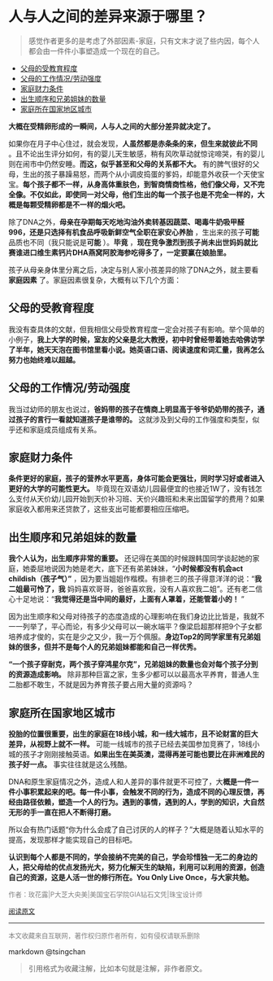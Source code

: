 人与人之间的差异来源于哪里？
===================

> 感觉作者更多的是考虑了外部因素-家庭，只有文末才说了些内因，每个人都会由一件件小事塑造成一个现在的自己。

- [父母的受教育程度](#父母的受教育程度)
- [父母的工作情况/劳动强度](#父母的工作情况劳动强度)
- [家庭财力条件](#家庭财力条件)
- [出生顺序和兄弟姐妹的数量](#出生顺序和兄弟姐妹的数量)
- [家庭所在国家地区城市](#家庭所在国家地区城市)


  
**大概在受精卵形成的一瞬间，人与人之间的大部分差异就决定了。**

如果你在月子中心住过，就会发现，**人虽然都是赤条条的来，但生来就彼此不同** 。且不论出生评分如何，有的婴儿天生敏感，稍有风吹草动就惊诧啼哭，有的婴儿则在闹市中仍然安睡。**而这，似乎甚至和父母的关系都不大。** 有的脾气很好的父母，生出的孩子暴躁易怒，而两个从小调皮捣蛋的爹妈，却能意外收获一个天使宝宝。**每个孩子都不一样，从身高体重肤色，到智商情商性格，他们像父母，又不完全像。不仅如此，即使同一对父母，他们生出的每一个孩子也是不完全一样的，大概是每颗受精卵都是不一样的烟火吧。**

除了DNA之外，**母亲在孕期每天吃地沟油外卖转基因蔬菜、喝毒牛奶吸甲醛996，还是只选择有机食品呼吸新鲜空气全职在家安心养胎** ，生出来的孩子**可能** 品质也不同（我只能说是**可能** ）。**毕竟** ，**现在竞争激烈到孩子尚未出世妈妈就比赛谁进口维生素钙片DHA燕窝阿胶海参吃得多了，一定要赢在娘胎里。**



孩子从母亲身体里分离之后，决定与别人家小孩差异的除了DNA之外，就主要看**家庭因素** 了。家庭因素很复杂，大概有以下几个方面：

## 父母的受教育程度

我没有查具体的文献，但我相信父母受教育程度一定会对孩子有影响。举个简单的小例子，**我上大学的时候，室友的父亲是北大教授，初中时曾经带着她去哈佛访学了半年，她天天泡在图书馆里看小说。她英语口语、阅读速度和词汇量，我再怎么努力也始终难以超越。**

## 父母的工作情况/劳动强度

我当过幼师的朋友也说过，**爸妈带的孩子在情商上明显高于爷爷奶奶带的孩子，通过孩子的言行一看就知道孩子是谁带的。** 这就涉及到父母的工作强度和类型，似乎还和家庭成员组成有关系。

## 家庭财力条件

**条件更好的家庭，孩子的营养水平更高，身体可能会更强壮，同时学习好或者进入更好的大学的可能性更大。** 毕竟现在双语幼儿园最便宜的也接近1W了，没有钱怎么支付从天价幼儿园开始到天价补习班、天价兴趣班和未来出国留学的费用？如果家庭收入都用来还贷款了，这些支出可能都要相应压缩吧。

## 出生顺序和兄弟姐妹的数量

**我个人认为，出生顺序非常的重要。** 还记得在美国的时候跟韩国同学谈起她的家庭，她委屈地说因为她是老大，底下还有弟弟妹妹，“**小时候都没有机会act childish（孩子气）”**  ，因为要当姐姐作楷模。有排老三的孩子得意洋洋的说：“**我二姐最可怜了，我** 妈妈喜欢哥哥，爸爸喜欢我，没有人喜欢我二姐”。还有老二信心十足地说：“**我觉得还是当中间的最好，上面有人罩着，还能管着小的！** ”

因为出生顺序和父母对待孩子的态度造成的心理影响在我们身边比比皆是，我就不一一列举了，平心而论，有多少父母可以一碗水端平？像梁启超那样把9个子女都培养成才俊的，实在是少之又少，我一万个佩服。**身边Top2的同学家里有兄弟姐妹的很多，但并不是每个人的兄弟姐妹都能和自己一样优秀。**

**“一个孩子穿耐克，两个孩子穿鸿星尔克”，兄弟姐妹的数量也会对每个孩子分到的资源造成影响。** 除非那种巨富之家，生多少都可以以最高水平养育，普通人生二胎都不敢生，不就是因为养育孩子要占用大量的资源吗？

## 家庭所在国家地区城市

**投胎的位置很重要，出生的家庭在18线小城，和一线大城市，且不论财富的巨大差异，从视野上就不一样。** 可能一线城市的孩子已经去美国参加竞赛了，18线小城的孩子才刚刚接触英语。**如果出生在美英澳，混得再差可能也要比在非洲难民的孩子好一点。** 事实往往就是这么残酷。



DNA和原生家庭情况之外，造成人和人差异的事件就更不可控了，大**概是一件一件小事积累起来的吧。每一件小事，会触发不同的行为，造成不同的心理反馈，再经由路径依赖，塑造一个人的行为。遇到的事情，遇到的人，学到的知识，大自然无形的手一直在把人不断得打磨。** 

所以会有热门话题“你为什么会成了自己讨厌的人的样子？”大概是随着认知水平的提高，发现那样才能实现自己的目标吧。

**认识到每个人都是不同的，学会接纳不完美的自己，学会珍惜独一无二的身边的人，把父母给的优点发扬光大，努力化解天生的缺陷，利用可以利用的资源，创造自己的资源，这是人活一世的修行所在。You Only Live Once，与大家共勉。**


<font size=2 color=grey>作者：玫花露|P大芝大央美|美国宝石学院GIA钻石文凭|珠宝设计师</font>

<font size=2 color=grey>[阅读原文](https://www.zhihu.com/question/318110108/answer/638220605)</font>


----
<font size=2 color='grey'>本文收藏来自互联网，著作权归原作者所有，如有侵权请联系删除</font>

markdown @tsingchan 

> 引用格式为收藏注解，比如本句就是注解，非作者原文。
